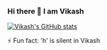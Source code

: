 ### Hi there 👋 I am Vikash

[![Vikash's GitHub stats](https://github-readme-stats.vercel.app/api?username=vikash452)](https://github.com/anuraghazra/github-readme-stats)

⚡ Fun fact: 'h' is silent in Vikash
<!--
**vikash452/vikash452** is a ✨ _special_ ✨ repository because its `README.md` (this file) appears on your GitHub profile.

Here are some ideas to get you started:

- 🔭 I’m currently working on ...
- 🌱 I’m currently learning ...
- 👯 I’m looking to collaborate on ...
- 🤔 I’m looking for help with ...
- 💬 Ask me about ...
- 📫 How to reach me: ...
- 😄 Pronouns: ...
⚡ Fun fact: 'h'is silent in Vikash
-->
